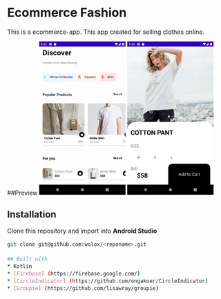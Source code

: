 # Ecommerce Fashion

This is a ecommerce-app. This app created for selling clothes online. 

##Preview
<img src="docs/screenshots/main_screen.png" width="200"> <img src="docs/screenshots/product_screen.png" width="200">


## Installation
Clone this repository and import into **Android Studio**
```bash
git clone git@github.com:wolox/<reponame>.git

## Built with
* Kotlin
* [Firebase] (https://firebase.google.com/) 
* [CircleIndicator] (https://github.com/ongakuer/CircleIndicator) 
* [Groupie] (https://github.com/lisawray/groupie)